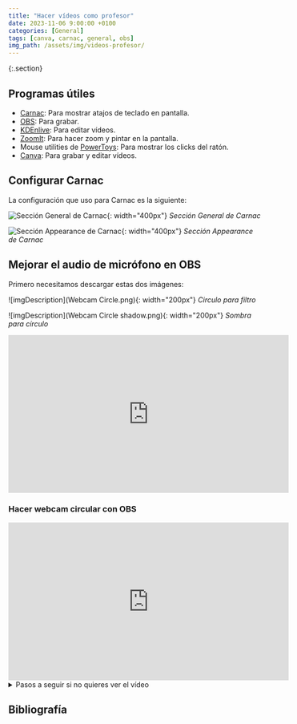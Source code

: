 ```yaml
---
title: "Hacer vídeos como profesor"
date: 2023-11-06 9:00:00 +0100
categories: [General]
tags: [canva, carnac, general, obs]
img_path: /assets/img/videos-profesor/
---
```


{:.section}
## Programas útiles

- [Carnac](http://carnackeys.com/): Para mostrar atajos de teclado en pantalla.
- [OBS](https://obsproject.com/es/download): Para grabar.
- [KDEnlive](https://kdenlive.org/es/): Para editar vídeos.
- [ZoomIt](https://learn.microsoft.com/es-es/sysinternals/downloads/zoomit): Para hacer zoom y pintar en la pantalla.
- Mouse utilities de [PowerToys](https://learn.microsoft.com/es-es/windows/powertoys/): Para mostrar los clicks del ratón.
- [Canva](https://www.canva.com/): Para grabar y editar vídeos.

## Configurar Carnac

La configuración que uso para Carnac es la siguiente:

![Sección General de Carnac](carnacConfig01.png){: width="400px"}
_Sección General de Carnac_

![Sección Appearance de Carnac](carnacConfig02.png){: width="400px"}
_Sección Appearance de Carnac_

## Mejorar el audio de micrófono en OBS

Primero necesitamos descargar estas dos imágenes:

![imgDescription](Webcam Circle.png){: width="200px"}
_Circulo para filtro_

![imgDescription](Webcam Circle shadow.png){: width="200px"}
_Sombra para círculo_

<iframe width="560" height="315" src="https://www.youtube.com/embed/xrNugzNPYIk?si=qvYMLqRZ0qvfTbVQ" title="YouTube video player" frameborder="0" allow="accelerometer; autoplay; clipboard-write; encrypted-media; gyroscope; picture-in-picture; web-share" allowfullscreen></iframe>

### Hacer webcam circular con OBS

<iframe width="560" height="315" src="https://www.youtube.com/embed/HkNw7u4SrPk?si=WDInoNsHmNGfKzrl" title="YouTube video player" frameborder="0" allow="accelerometer; autoplay; clipboard-write; encrypted-media; gyroscope; picture-in-picture; web-share" allowfullscreen></iframe>

<details class="card mb-2">
  <summary class="card-header question">Pasos a seguir si no quieres ver el vídeo</summary>
  <div class="card-body" markdown="1">
  
En el elemento de captura de vídeo o webcam aplicamos un filtro:

![imgDescription](obsPaso01.png){: width="400px"}

Añadimos una máscara de imagen:

![imgDescription](obsPaso02.png){: width="400px"}

Le damos el nombre que queramos:

![imgDescription](obsPaso03.png){: width="400px"}

Seleccionamos la imagen del círculo (sin sombra):

![imgDescription](obsPaso04.png){: width="400px"}

En el tipo indicamos "Alpha Mask (Alpha Channel)":

![imgDescription](obsPaso05.png){: width="400px"}

Añadimos una imagen para añadir la sombra y le damos nombre:

![imgDescription](obsPaso06.png){: width="400px"}

Seleccionamos la imagen de la sombra:

![imgDescription](obsPaso07.png){: width="400px"}

Creamos un grupo:

![imgDescription](obsPaso08.png){: width="400px"}

Y añadimos en el grupo la webcam y la sombra. Recuerda que la webcam deberá estar por encima de la sombra para que esta no la tape.

![imgDescription](obsPaso09.png){: width="400px"}

Resultado final:

![imgDescription](obsPaso10.png){: width="400px"}

<!-- Comentario para que no se descuajeringue la cosa -->
  </div>
</details>

## Bibliografía

